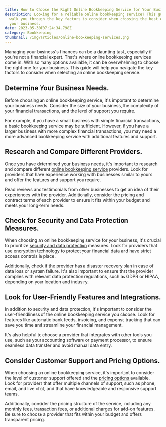 ```yaml
---
title: How to Choose the Right Online Bookkeeping Service for Your Business
description: Looking for a reliable online bookkeeping service? This guide will
  walk you through the key factors to consider when choosing the best option for
  your business.
date: 2023-05-30T07:24:34.798Z
category: Bookkeeping
thumbnail: /img/articles/online-bookkeeping-services.png
---
```

Managing your business's finances can be a daunting task, especially if you're not a financial expert. That's where online bookkeeping services come in. With so many options available, it can be overwhelming to choose the right one for your business. This guide will help you navigate the key factors to consider when selecting an online bookkeeping service.

## Determine Your Business Needs.

Before choosing an online bookkeeping service, it's important to determine your business needs. Consider the size of your business, the complexity of your financial transactions, and the level of support you require. 

For example, if you have a small business with simple financial transactions, a basic bookkeeping service may be sufficient. However, if you have a larger business with more complex financial transactions, you may need a more advanced bookkeeping service with additional features and support.

## Research and Compare Different Providers.

Once you have determined your business needs, it's important to research and compare different [online bookkeeping service](https://www.ambitkpo.com/services/accounting-bookkeeping) providers. Look for providers that have experience working with businesses similar to yours and offer the features and support you require. 

Read reviews and testimonials from other businesses to get an idea of their experiences with the provider. Additionally, consider the pricing and contract terms of each provider to ensure it fits within your budget and meets your long-term needs.

## Check for Security and Data Protection Measures.

When choosing an online bookkeeping service for your business, it's crucial to prioritize [security and data protection](https://www.ambitkpo.com/privacy-policy) measures. Look for providers that use encryption technology to protect your financial data and have strict access controls in place. 

Additionally, check if the provider has a disaster recovery plan in case of data loss or system failure. It's also important to ensure that the provider complies with relevant data protection regulations, such as GDPR or HIPAA, depending on your location and industry.

## Look for User-Friendly Features and Integrations.

In addition to security and data protection, it's important to consider the user-friendliness of the online bookkeeping service you choose. Look for features like automatic bank feeds, invoicing, and expense tracking that can save you time and streamline your financial management. 

It's also helpful to choose a provider that integrates with other tools you use, such as your accounting software or payment processor, to ensure seamless data transfer and avoid manual data entry.

## Consider Customer Support and Pricing Options.

When choosing an online bookkeeping service, it's important to consider the level of customer support offered and the [pricing options ](https://www.ambitkpo.com/price)available. Look for providers that offer multiple channels of support, such as phone, email, and live chat, and that have knowledgeable and responsive support teams. 

Additionally, consider the pricing structure of the service, including any monthly fees, transaction fees, or additional charges for add-on features. Be sure to choose a provider that fits within your budget and offers transparent pricing.